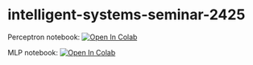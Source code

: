 # intelligent-systems-seminar-2425

Perceptron notebook: [![Open In Colab](https://colab.research.google.com/assets/colab-badge.svg)](https://colab.research.google.com/github/Faiail/intelligent-systems-seminar-2425/blob/main/perceptron.ipynb)

MLP notebook: [![Open In Colab](https://colab.research.google.com/assets/colab-badge.svg)](https://colab.research.google.com/github/Faiail/intelligent-systems-seminar-2425/blob/main/mlp.ipynb)
